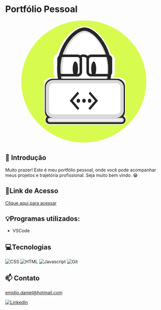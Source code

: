# Portfólio Pessoal

<div align="center">
    <img src="./assets/Icon-readme.png" style="border-radius: 50%;" alt="logo Daniel Emidio">
</div>

## 📖 Introdução 

Muito prazer! Este é meu portfólio pessoal, onde você pode acompanhar meus projetos e trajetória profissional. Seja muito bem vindo. 😁 

## 🔗Link de Acesso

[Clique aqui para acessar]([https://danielemidio1988.github.io/Portfolio](https://danielemidio1988.github.io/portfolio-daniel-emidio/))

## 💡Programas utilizados:
- VSCode

## 💻Tecnologias 
![CSS](https://img.shields.io/badge/CSS3-1572B6?style=for-the-badge&logo=css3&logoColor=white)
![HTML](https://img.shields.io/badge/HTML5-E34F26?style=for-the-badge&logo=html5&logoColor=white)
![Javascript](https://img.shields.io/badge/JavaScript-323330?style=for-the-badge&logo=javascript&logoColor=F7DF1E)
![Git](https://img.shields.io/badge/GIT-E44C30?style=for-the-badge&logo=git&logoColor=white)

## 📫 Contato

emidio.daniel@hotmail.com

[![LinkedIn](https://img.shields.io/badge/LinkedIn-0077B5?style=for-the-badge&logo=linkedin&logoColor=white)](https://www.linkedin.com/in/danielemidio1988/)
